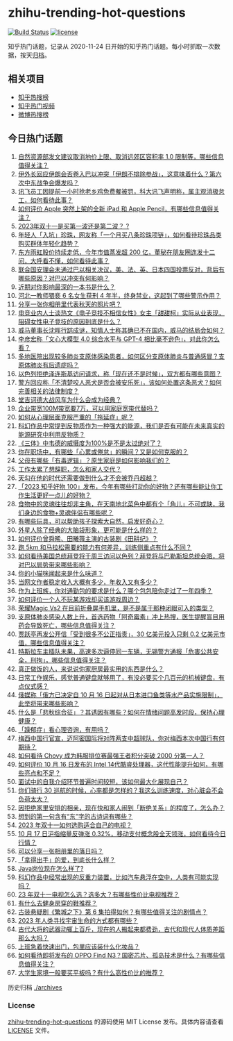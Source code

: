 # zhihu-trending-hot-questions

[![Build Status](https://github.com/justjavac/zhihu-trending-hot-questions/workflows/ci/badge.svg?branch=master)](https://github.com/justjavac/zhihu-trending-hot-questions/actions)
[![license](https://img.shields.io/github/license/justjavac/zhihu-trending-hot-questions)](https://github.com/justjavac/zhihu-trending-hot-questions/blob/master/LICENSE)

知乎热门话题，记录从 2020-11-24
日开始的知乎热门话题。每小时抓取一次数据，按天[归档](./archives)。

## 相关项目

- [知乎热搜榜](https://github.com/justjavac/zhihu-trending-top-search)
- [知乎热门视频](https://github.com/justjavac/zhihu-trending-hot-video)
- [微博热搜榜](https://github.com/justjavac/weibo-trending-hot-search)

## 今日热门话题

<!-- BEGIN -->
<!-- 最后更新时间 Wed Oct 18 2023 01:12:57 GMT+0800 (China Standard Time) -->

1. [自然资源部发文建议取消地价上限、取消远郊区容积率 1.0 限制等，哪些信息值得关注？](https://www.zhihu.com/question/626501210)
1. [伊外长回应伊朗会否卷入巴以冲突「伊朗不排除参战」，这意味着什么？第六次中东战争会爆发吗？](https://www.zhihu.com/question/626534148)
1. [讯飞员工因提前一小时抢老乡鸡免费餐被罚，科大讯飞声明称，属主观消极怠工，如何看待此事？](https://www.zhihu.com/question/626489582)
1. [如何评价 Apple 突然上架的全新 iPad 和 Apple Pencil，有哪些信息值得关注？](https://www.zhihu.com/question/626561518)
1. [2023年双十一是买第一波还是第二波？	?](https://www.zhihu.com/question/624865987)
1. [年轻人「入坑」珍珠，网友称「一个月买八条珍珠项链」，如何看待珍珠品类购买群体年轻化趋势？](https://www.zhihu.com/question/626345191)
1. [东方雨虹股价持续走低，今年市值蒸发超 200 亿，董秘在朋友圈连发十二问，大呼看不懂，如何看待此事？](https://www.zhihu.com/question/626551461)
1. [联合国安理会未通过巴以相关决议，美、法、英、日本四国投票反对，背后有哪些原因？对巴以冲突有何影响？](https://www.zhihu.com/question/626451260)
1. [近期对你影响最深的一本书是什么？](https://www.zhihu.com/question/623673613)
1. [河北一教师猥亵 6 名女生获刑 4 年半，终身禁业，这起到了哪些警示作用？](https://www.zhihu.com/question/626100147)
1. [分享一张你相册里代表秋天的照片吧？](https://www.zhihu.com/question/626334277)
1. [电竞业内人士谈热文《电子竞技不相信女性》女主「甜甜柯」实际从业表现，阻碍女性电子竞技的原因到底是什么？](https://www.zhihu.com/question/626476635)
1. [威马董事长沈晖行踪成谜，知情人士称其确已不在国内，威马的结局会如何？](https://www.zhihu.com/question/626483316)
1. [李彦宏称「文心大模型 4.0 综合水平与 GPT-4 相比毫不逊色」，对此你怎么看？](https://www.zhihu.com/question/626469905)
1. [多地医院出现较多肺炎支原体感染患者，如何区分支原体肺炎与普通感冒？支原体肺炎有后遗症吗？](https://www.zhihu.com/question/626450299)
1. [以色列拒绝泽连斯基访问请求，称「现在还不是时候」，双方都有哪些意图？](https://www.zhihu.com/question/626458229)
1. [警方回应称「不清楚咬人恶犬是否会被安乐死」，该如何处置这条恶犬？如何完善相关的法律制度？](https://www.zhihu.com/question/626539810)
1. [堂吉诃德大战风车为什么会成为经典？](https://www.zhihu.com/question/56463497)
1. [企业带宽100M带宽要7万，可以用家庭宽带代替吗？](https://www.zhihu.com/question/331505875)
1. [如何从心理层面克服严重的「拖延症」呢？](https://www.zhihu.com/question/625463930)
1. [科幻作品中常提到反物质作为一种强大的能源，我们是否有可能在未来真实的能源研究中利用反物质？](https://www.zhihu.com/question/625107839)
1. [《三体》中韦德的威慑度为100%是不是太过绝对了？](https://www.zhihu.com/question/435944781)
1. [你在职场中，有哪些「心累或倦怠」的瞬间？又是如何克服的？](https://www.zhihu.com/question/626347401)
1. [父母有哪些「有毒逻辑」？原生家庭是如何影响我们的？](https://www.zhihu.com/question/582169595)
1. [工作太累了想辞职，怎么和家人交代？](https://www.zhihu.com/question/626300939)
1. [天勾在他的时代还需要做到什么才不会被乔丹超越？](https://www.zhihu.com/question/626083373)
1. [「2023 知乎好物 100」发布，今年有哪些打动你的好物？还有哪些能让你工作生活更好一点儿的好物？](https://www.zhihu.com/question/626452547)
1. [食物中的灵魂往往却非主角，在天南地北菜色中都有个「角儿」不可或缺，我们身边的食物+灵魂伴侣有哪些呢？](https://www.zhihu.com/question/626355271)
1. [有哪些玩具，可以帮助孩子探索大自然，启发好奇心？](https://www.zhihu.com/question/304724468)
1. [外星人除了经典的大脑袋形象，更可能是什么样的？](https://www.zhihu.com/question/625107750)
1. [如何评价曾舜晞、田曦薇主演的古装剧《田耕纪》？](https://www.zhihu.com/question/626192822)
1. [跑 5km 和马拉松需要的能力有何差异，训练侧重点有什么不同？](https://www.zhihu.com/question/624463931)
1. [如何看待美国总统拜登将于周三访问以色列？拜登将与巴勒斯坦总统会晤，将对巴以局势带来哪些影响？](https://www.zhihu.com/question/626449805)
1. [你的小猫咪闻起来是什么味道？](https://www.zhihu.com/question/622099387)
1. [当网文作者稳定收入大概有多少，年收入又有多少？](https://www.zhihu.com/question/619515790)
1. [作为上班族，你对通勤包的要求是什么？哪个包包陪你走过了一年四季？](https://www.zhihu.com/question/617215381)
1. [如何评价一个人不玩某游戏却买该游戏周边？](https://www.zhihu.com/question/624362553)
1. [荣耀Magic Vs2 在目前折叠屏手机里，是不是属于那种闭眼可入的类型？](https://www.zhihu.com/question/626415759)
1. [支原体肺炎感染人数上升，首选药物「阿奇霉素」冲上热搜，医生提醒盲目用药会导致死亡，哪些信息值得关注？](https://www.zhihu.com/question/626490011)
1. [贾跃亭再发公开信「受到很多不公正指责」，30 亿美元投入只剩 0.2 亿美元市值，哪些信息值得关注？](https://www.zhihu.com/question/626466818)
1. [特斯拉车主插队未果，高速多次逼停同一车辆，无锡警方通报「危害公共安全，刑拘」，哪些信息值得关注？](https://www.zhihu.com/question/626405532)
1. [真正做饭的人，来说说你家厨房最实用的东西是什么？](https://www.zhihu.com/question/626150868)
1. [日常工作娱乐，感觉普通键盘就够用了，有没必要买个几百元的机械键盘，有点仪式感？](https://www.zhihu.com/question/625668766)
1. [俄媒称「俄方已决定自 10 月 16 日起对从日本进口鱼类等水产品实施限制」，此举将带来哪些影响？](https://www.zhihu.com/question/626349215)
1. [什么是「悲秋综合征」？其诱因有哪些？如何在情绪问题高发时段，保持心理健康？](https://www.zhihu.com/question/626373785)
1. [「躁郁症」看心理咨询，有用吗？](https://www.zhihu.com/question/622661217)
1. [梅西中国行官宣，迈阿密国际将对阵两支中超球队，你对梅西本次中国行有何期待？](https://www.zhihu.com/question/626242657)
1. [如何看待 Chovy 成为韩服排位赛最强王者积分突破 2000 分第一人？](https://www.zhihu.com/question/626321233)
1. [如何评价 10 月 16 日发布的 Intel 14代酷睿处理器，这代性能提升如何，有哪些亮点和不足？](https://www.zhihu.com/question/626356832)
1. [面试中的自我介绍环节普遍时间较短，该如何最大化展现自己？](https://www.zhihu.com/question/622555995)
1. [你们骑行 30 巡航的时候，心率都是怎样的？我这么训练速度，对心脏会不会负荷太大？](https://www.zhihu.com/question/623285119)
1. [因拒绝家里安排的相亲，现在快和家人闹到「断绝关系」的程度了，怎么办？](https://www.zhihu.com/question/625245255)
1. [想到的第一句含有“东”字的古诗词有哪些？](https://www.zhihu.com/question/626476826)
1. [2023 年双十一如何选购适合自己的电视？](https://www.zhihu.com/question/626489370)
1. [10 月 17 日沪指缩量反弹涨 0.32%，移动支付概念股全天领涨，如何看待今日行情？](https://www.zhihu.com/question/626456100)
1. [可以分享一张相册里的落日吗？](https://www.zhihu.com/question/618017379)
1. [「拿得出手」的爱，到底长什么样？](https://www.zhihu.com/question/624896909)
1. [Java岗位现在怎么样了?](https://www.zhihu.com/question/606725081)
1. [科幻作品中经常出现的反重力装置，比如汽车悬浮在空中，人类有可能实现吗？](https://www.zhihu.com/question/624973389)
1. [23 年双十一电视怎么选？选多大？有哪些性价比电视推荐？](https://www.zhihu.com/question/626484276)
1. [有什么去健身房穿的鞋推荐？](https://www.zhihu.com/question/623905498)
1. [古装悬疑剧《繁城之下》第 6 集拍得如何？有哪些值得关注的剧情点？](https://www.zhihu.com/question/626405304)
1. [2023 年人类寻找宇宙生命的方式都有哪些？](https://www.zhihu.com/question/625107976)
1. [古代大将的武器动辄上百斤，现在的人搬起来都费劲，古代和现代人体质差距那么大吗？](https://www.zhihu.com/question/518419557)
1. [上班急着快速出门，包里应该装什么化妆品？](https://www.zhihu.com/question/624474606)
1. [如何看待即将发布的 OPPO Find N3？国密芯片、孤岛技术是什么？有哪些信息值得关注？](https://www.zhihu.com/question/626365965)
1. [大学生家境一般要买平板吗？有什么高性价比的推荐？](https://www.zhihu.com/question/625550580)

<!-- END -->

历史归档 [./archives](./archives)

### License

[zhihu-trending-hot-questions](https://github.com/justjavac/zhihu-trending-hot-questions)
的源码使用 MIT License 发布。具体内容请查看 [LICENSE](./LICENSE) 文件。
